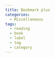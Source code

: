 ```yaml
---
title: Bookmark plus
categories:
  - Miscellaneous
tags:
  - reading
  - book
  - label
  - tag
  - category
---
```

